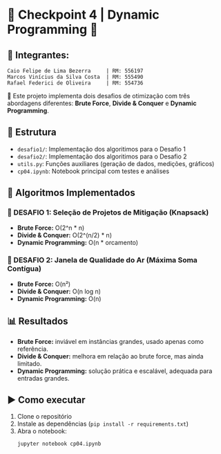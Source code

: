 # **📄 Checkpoint 4 | Dynamic Programming 🐍**

## **👥 Integrantes:**

```
Caio Felipe de Lima Bezerra     | RM: 556197
Marcos Vinícius da Silva Costa  | RM: 555490
Rafael Federici de Oliveira     | RM: 554736
```

🔸 Este projeto implementa dois desafios de otimização com três abordagens diferentes: **Brute Force**, **Divide & Conquer** e **Dynamic Programming**.

## **📂 Estrutura**
- `desafio1/`: Implementação dos algoritimos para o Desafio 1
- `desafio2/`: Implementação dos algoritimos para o Desafio 2
- `utils.py`: Funções auxiliares (geração de dados, medições, gráficos)
- `cp04.ipynb`: Notebook principal com testes e análises

## **🚀 Algoritmos Implementados**
### **🎒 DESAFIO 1:** Seleção de Projetos de Mitigação (Knapsack)
- **Brute Force:** O(2^n * n)
- **Divide & Conquer:** O(2^(n/2) * n)
- **Dynamic Programming:** O(n * orcamento)

### **🧠 DESAFIO 2:** Janela de Qualidade do Ar (Máxima Soma Contígua)
- **Brute Force:** O(n²)
- **Divide & Conquer:** O(n log n)
- **Dynamic Programming:** O(n)

## **📊 Resultados**
- **Brute Force:** inviável em instâncias grandes, usado apenas como referência.  
- **Divide & Conquer:** melhora em relação ao brute force, mas ainda limitado.  
- **Dynamic Programming:** solução prática e escalável, adequada para entradas grandes.  

## **▶️ Como executar**
1. Clone o repositório
2. Instale as dependências (`pip install -r requirements.txt`)
3. Abra o notebook:
   ```bash
   jupyter notebook cp04.ipynb
